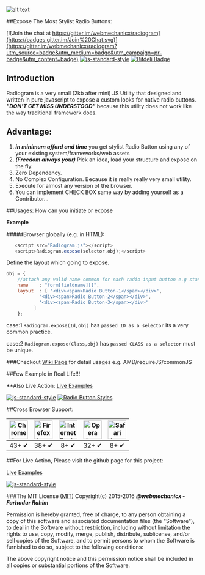 ![alt text](http://s17.postimg.org/5m4ljet7j/logo_radiogram.png "RadiogramJS official logo")

##Expose The Most Stylist Radio Buttons:

[![Join the chat at https://gitter.im/webmechanicx/radiogram](https://badges.gitter.im/Join%20Chat.svg)](https://gitter.im/webmechanicx/radiogram?utm_source=badge&utm_medium=badge&utm_campaign=pr-badge&utm_content=badge)
[![js-standard-style](https://img.shields.io/badge/code%20style-standard-brightgreen.svg)](http://standardjs.com/)
[![Bitdeli Badge](https://d2weczhvl823v0.cloudfront.net/webmechanicx/radiogram/trend.png)](https://bitdeli.com/free "Bitdeli Badge")




## Introduction


Radiogram is a very small (2kb after mini) JS Utility that designed and written in pure javascript to expose a custom looks for native radio buttons. ***"DON'T GET MISS UNDERSTOOD"*** because this utility does not work like the way traditional framework does.



## Advantage:


1. ***in minimum afford and time*** you get stylist Radio Button using any of your existing system/frameworks/web assets
2. ***(Freedom always your)*** Pick an idea, load your structure and expose on the fly.
2. Zero Dependency.
3. No Complex Configuration. Because it is really really very small utility.
4. Execute for almost any version of the browser.
5. You can implement CHECK BOX same way by adding yourself as a Contributor...


##Usages: How can you initiate or expose

**Example**


#####Browser globally (e.g. in HTML):
    
```javascript
   <script src="Radiogram.js"></script>
   <script>Radiogram.expose(selector,obj);</script>
```

 
Define the layout which going to expose.


```javascript
obj = {
	//attach any valid name common for each radio input button e.g standard or array.
	name	: "form[fieldname][]",
	layout	: [ '<div><span>Radio Button-1</span></div>',
		    '<div><span>Radio Button-2</span></div>',
		    '<div><span>Radio Button-3</span></div>'
		  ]
	};
```

case:1 `Radiogram.expose(Id,obj)` has `passed ID as a selector` its a very common practice.

case:2 `Radiogram.expose(Class,obj)` has `passed CLASS as a selector` must be unique.




###Checkout <a href="https://github.com/webmechanicx/radiogram/wiki" target="_blank">Wiki Page</a> for detail usages e.g. AMD/requireJS/commonJS


##Few Example in Real Life!!! 

**Also Live Action:
<a href="http://webmechanicx.github.io/radiogram/" target="_blank">Live Examples</a>

[![js-standard-style](https://cdn.rawgit.com/feross/standard/master/badge.svg)](https://github.com/feross/standard)
[![Radio Button Styles](http://github.me.pn/images/screenshots-ui.gif)](http://webmechanicx.github.io/radiogram/)





##Cross Browser Support:

<table><thead>
<tr>
<th align="center"><a href="https://camo.githubusercontent.com/082c7772560325405b65f0bd7324b4fe2da8ab3b/687474703a2f2f692e696d6775722e636f6d2f644a43314755762e706e67" target="_blank"><img src="https://camo.githubusercontent.com/082c7772560325405b65f0bd7324b4fe2da8ab3b/687474703a2f2f692e696d6775722e636f6d2f644a43314755762e706e67" alt="Chrome logo" data-canonical-src="http://i.imgur.com/dJC1GUv.png" style="max-width:100%;" height="48px" width="48px"></a></th>
<th align="center"><a href="https://camo.githubusercontent.com/c68f405f8299cba6be937c04c8c4d01e258cb31f/687474703a2f2f692e696d6775722e636f6d2f6f316d355263512e706e67" target="_blank"><img src="https://camo.githubusercontent.com/c68f405f8299cba6be937c04c8c4d01e258cb31f/687474703a2f2f692e696d6775722e636f6d2f6f316d355263512e706e67" alt="Firefox logo" data-canonical-src="http://i.imgur.com/o1m5RcQ.png" style="max-width:100%;" height="48px" width="48px"></a></th>
<th align="center"><a href="https://camo.githubusercontent.com/a90336eb5c6930efdade6a5f9a5f575e3bc4f90d/687474703a2f2f692e696d6775722e636f6d2f386833697a35482e706e67" target="_blank"><img src="https://camo.githubusercontent.com/a90336eb5c6930efdade6a5f9a5f575e3bc4f90d/687474703a2f2f692e696d6775722e636f6d2f386833697a35482e706e67" alt="Internet Explorer logo" data-canonical-src="http://i.imgur.com/8h3iz5H.png" style="max-width:100%;" height="48px" width="48px"></a></th>
<th align="center"><a href="https://camo.githubusercontent.com/da3fb17f8d67861ed830f4d1488dda4040e184df/687474703a2f2f692e696d6775722e636f6d2f695156346e6d4a2e706e67" target="_blank"><img src="https://camo.githubusercontent.com/da3fb17f8d67861ed830f4d1488dda4040e184df/687474703a2f2f692e696d6775722e636f6d2f695156346e6d4a2e706e67" alt="Opera logo" data-canonical-src="http://i.imgur.com/iQV4nmJ.png" style="max-width:100%;" height="48px" width="48px"></a></th>
<th align="center"><a href="https://camo.githubusercontent.com/369185dbc400565efa476f3830d35ffeb9e7c909/687474703a2f2f692e696d6775722e636f6d2f6a3374674e4b4a2e706e67" target="_blank"><img src="https://camo.githubusercontent.com/369185dbc400565efa476f3830d35ffeb9e7c909/687474703a2f2f692e696d6775722e636f6d2f6a3374674e4b4a2e706e67" alt="Safari logo" data-canonical-src="http://i.imgur.com/j3tgNKJ.png" style="max-width:100%;" height="48px" width="48px"></a></th>
</tr>
</thead><tbody>
<tr>
<td align="center">43+ ✔</td>
<td align="center">38+ ✔</td>
<td align="center">8+ ✔</td>
<td align="center">32+ ✔</td>
<td align="center">8+ ✔</td>
</tr>
</tbody></table>


##For Live Action, Please visit the github page for this project:

<a href="http://webmechanicx.github.io/radiogram/" target="_blank">Live Examples</a>




[![js-standard-style](https://cdn.rawgit.com/feross/standard/master/badge.svg)](https://github.com/feross/standard)





###The MIT License (<a href="http://opensource.org/licenses/mit-license">MIT</a>)
Copyright(c) 2015-2016 ***@webmechanicx - Farhadur Rahim***

Permission is hereby granted, free of charge, to any person obtaining a copy
of this software and associated documentation files (the "Software"), to deal
in the Software without restriction, including without limitation the rights
to use, copy, modify, merge, publish, distribute, sublicense, and/or sell
copies of the Software, and to permit persons to whom the Software is
furnished to do so, subject to the following conditions:


The above copyright notice and this permission notice shall be included in
all copies or substantial portions of the Software.

